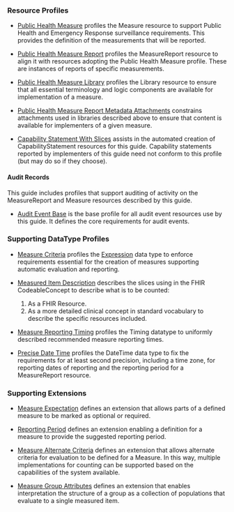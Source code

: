 ### Resource Profiles<a name="resources"></a>
* [Public Health Measure](StructureDefinition-PublicHealthMeasure.html) profiles the
  Measure resource to support Public Health and Emergency Response surveillance requirements.  This
  provides the definition of the measurements that will be reported.

* [Public Health Measure Report](StructureDefinition-PublicHealthMeasureReport.html)
  profiles the MeasureReport resource to align it with resources adopting the Public
  Health Measure profile.  These are instances of reports of specific measurements.

* [Public Health Measure Library](StructureDefinition-PublicHealthMeasureLibrary.html) profiles the
  Library resource to ensure that all essential terminology and logic components are available
  for implementation of a measure.

* [Public Health Measure Report Metadata Attachments](StructureDefinition-PublicHealthMeasureMetadataAttachment.html)
  constrains attachments used in libraries described above to ensure that content is available
  for implementers of a given measure.

* [Capability Statement With Slices](StructureDefinition-CapabilityStatementWithSlices.html) assists in the
  automated creation of CapabilityStatement resources for this guide.  Capability statements reported
  by implementers of this guide need not conform to this profile (but may do so if they choose).

#### Audit Records <a name="audit"></a>
This guide includes profiles that support auditing of activity on the MeasureReport and Measure resources
described by this guide.

* [Audit Event Base](StructureDefinition-AuditEventBase.html) is the base profile for all audit event
  resources use by this guide. It defines the core requirements for audit events.


### Supporting DataType Profiles <a name="datatypes"></a>
* [Measure Criteria](StructureDefinition-MeasureCriteria.html) profiles the
  [Expression](https://www.hl7.org/fhir/R4/metadatatypes.html#Expression) data type
  to enforce requirements essential for the creation of measures supporting automatic
  evaluation and reporting.

* [Measured Item Description](StructureDefinition-MeasuredItemDescription.html) describes the slices
  using in the FHIR CodeableConcept to describe what is to be counted:

  1. As a FHIR Resource.
  2. As a more detailed clinical concept in standard vocabulary to describe the specific resources included.

* [Measure Reporting Timing](StructureDefinition-MeasureReportingTiming.html) profiles the Timing datatype
  to uniformly described recommended measure reporting times.


* [Precise Date Time](StructureDefinition-PreciseDateTime.html) profiles the DateTime data type to
  fix the requirements for at least second precision, including a time zone, for reporting dates of
  reporting and the reporting period for a MeasureReport resource.



### Supporting Extensions<a name="extensions"></a>
* [Measure Expectation](StructureDefinition-MeasureExpectation.html) defines an extension
  that allows parts of a defined measure to be marked as optional or required.

* [Reporting Period](StructureDefinition-ReportingPeriod.html) defines an extension enabling
  a definition for a measure to provide the suggested reporting period.

* [Measure Alternate Criteria](StructureDefinition-MeasureAlternateCriteria.html)
  defines an extension that allows alternate criteria for evaluation to be defined for
  a Measure.  In this way, multiple implementations for counting can be supported based
  on the capabilities of the system available.

* [Measure Group Attributes](StructureDefinition-MeasureGroupAttributes.html) defines
  an extension that enables interpretation the structure of a group as a collection
  of populations that evaluate to a single measured item.
